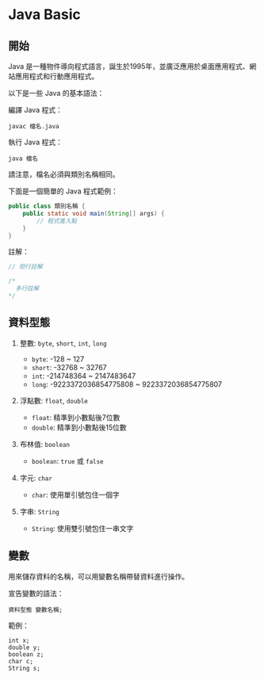 # Java Basic

## 開始

Java 是一種物件導向程式語言，誕生於1995年，並廣泛應用於桌面應用程式、網站應用程式和行動應用程式。

以下是一些 Java 的基本語法：

編譯 Java 程式：
```
javac 檔名.java
```

執行 Java 程式：
```
java 檔名
```

請注意，檔名必須與類別名稱相同。

下面是一個簡單的 Java 程式範例：

```java
public class 類別名稱 {
    public static void main(String[] args) {
        // 程式進入點
    }
}
```

註解：
```java
// 但行註解

/*
  多行註解
*/
```

## 資料型態

1. 整數: `byte`, `short`, `int`, `long`
    - `byte`:   -128 ~ 127
    - `short`:  -32768 ~ 32767
    - `int`:    -214748364 ~ 2147483647
    - `long`:   -9223372036854775808 ~ 9223372036854775807

2. 浮點數: `float`, `double`
    - `float`: 精準到小數點後7位數
    - `double`: 精準到小數點後15位數

3. 布林值: `boolean`
    - `boolean`: `true` 或 `false`

4. 字元: `char`
    - `char`: 使用單引號包住一個字

5. 字串: `String`
    - `String`: 使用雙引號包住一串文字

## 變數

用來儲存資料的名稱，可以用變數名稱帶替資料進行操作。

宣告變數的語法：
```
資料型態 變數名稱;
```

範例：
```
int x;
double y;
boolean z;
char c;
String s;
```
```

